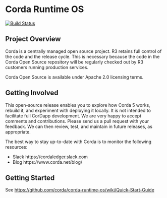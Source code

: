 # Corda Runtime OS

[![Build Status](https://ci02.dev.r3.com/buildStatus/icon?job=Corda5%2Fcorda-runtime-os%2Frelease%252Fos%252F5.0)](https://ci02.dev.r3.com/job/Corda5/job/corda-runtime-os/job/release%252Fos%252F5.0/)

<h2>Project Overview</h2>

Corda is a centrally managed open source project. R3 retains full control of the code and the release cycle. This is necessary because the code in the Corda Open Source repository will be regularly checked out by R3 customers running production services.

Corda Open Source is available under Apache 2.0 licensing terms.

<h2>Getting Involved</h2>

This open-source release enables you to explore how Corda 5 works, rebuild it, and experiment with deploying it locally. It is not intended to facilitate full CorDapp development. We are very happy to accept comments and contributions. Please send us a pull request with your feedback. We can then review, test, and maintain in future releases, as appropriate. 

The best way to stay up-to-date with Corda is to monitor the following resources: 
<ul>
<li>Slack https://cordaledger.slack.com</li>
<li>Blog https://www.corda.net/blog/</li>
</ul>
  
<h2>Getting Started</h2>

See https://github.com/corda/corda-runtime-os/wiki/Quick-Start-Guide

